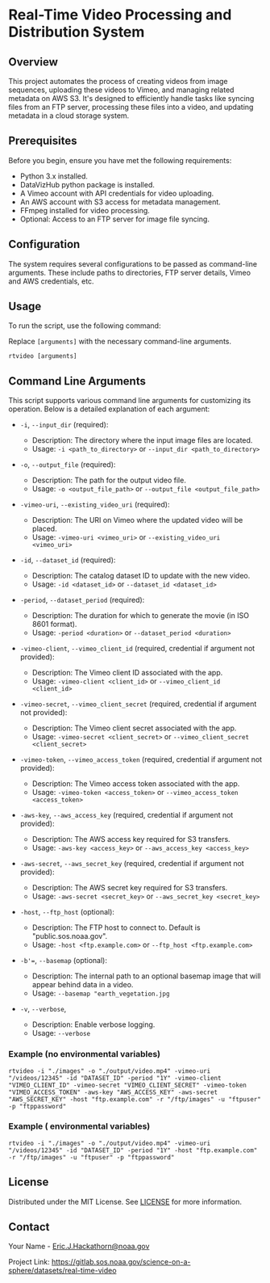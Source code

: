 # Real-Time Video Processing and Distribution System

## Overview
This project automates the process of creating videos from image sequences, uploading these videos to Vimeo, and managing related metadata on AWS S3. It's designed to efficiently handle tasks like syncing files from an FTP server, processing these files into a video, and updating metadata in a cloud storage system.

## Prerequisites
Before you begin, ensure you have met the following requirements:
- Python 3.x installed.
- DataVizHub python package is installed.
- A Vimeo account with API credentials for video uploading.
- An AWS account with S3 access for metadata management.
- FFmpeg installed for video processing.
- Optional: Access to an FTP server for image file syncing.

## Configuration
The system requires several configurations to be passed as command-line arguments. These include paths to directories, FTP server details, Vimeo and AWS credentials, etc.

## Usage
To run the script, use the following command:

Replace `[arguments]` with the necessary command-line arguments.

`rtvideo [arguments]`

## Command Line Arguments

This script supports various command line arguments for customizing its operation. Below is a detailed explanation of each argument:

- `-i`, `--input_dir` (required): 
  - Description: The directory where the input image files are located.
  - Usage: `-i <path_to_directory>` or `--input_dir <path_to_directory>`

- `-o`, `--output_file` (required): 
  - Description: The path for the output video file.
  - Usage: `-o <output_file_path>` or `--output_file <output_file_path>`

- `-vimeo-uri`, `--existing_video_uri` (required):
  - Description: The URI on Vimeo where the updated video will be placed.
  - Usage: `-vimeo-uri <vimeo_uri>` or `--existing_video_uri <vimeo_uri>`

- `-id`, `--dataset_id` (required):
  - Description: The catalog dataset ID to update with the new video.
  - Usage: `-id <dataset_id>` or `--dataset_id <dataset_id>`

- `-period`, `--dataset_period` (required):
  - Description: The duration for which to generate the movie (in ISO 8601 format).
  - Usage: `-period <duration>` or `--dataset_period <duration>`

- `-vimeo-client`, `--vimeo_client_id` (required, credential if argument not provided):
  - Description: The Vimeo client ID associated with the app.
  - Usage: `-vimeo-client <client_id>` or `--vimeo_client_id <client_id>`

- `-vimeo-secret`, `--vimeo_client_secret` (required, credential if argument not provided):
  - Description: The Vimeo client secret associated with the app.
  - Usage: `-vimeo-secret <client_secret>` or `--vimeo_client_secret <client_secret>`

- `-vimeo-token`, `--vimeo_access_token` (required, credential if argument not provided):
  - Description: The Vimeo access token associated with the app.
  - Usage: `-vimeo-token <access_token>` or `--vimeo_access_token <access_token>`

- `-aws-key`, `--aws_access_key` (required, credential if argument not provided):
  - Description: The AWS access key required for S3 transfers.
  - Usage: `-aws-key <access_key>` or `--aws_access_key <access_key>`

- `-aws-secret`, `--aws_secret_key` (required, credential if argument not provided):
  - Description: The AWS secret key required for S3 transfers.
  - Usage: `-aws-secret <secret_key>` or `--aws_secret_key <secret_key>`

- `-host`, `--ftp_host` (optional):
  - Description: The FTP host to connect to. Default is "public.sos.noaa.gov".
  - Usage: `-host <ftp.example.com>` or `--ftp_host <ftp.example.com>`

- `-b'=`, `--basemap` (optional):
  - Description: The internal path to an optional basemap image that will appear behind data in a video.
  - Usage: `--basemap "earth_vegetation.jpg`

- `-v`, `--verbose`,
  - Description: Enable verbose logging.
  - Usage: `--verbose`


### Example (no environmental variables)

`rtvideo -i "./images" -o "./output/video.mp4" -vimeo-uri "/videos/12345" -id "DATASET_ID" -period "1Y" -vimeo-client "VIMEO_CLIENT_ID" -vimeo-secret "VIMEO_CLIENT_SECRET" -vimeo-token "VIMEO_ACCESS_TOKEN" -aws-key "AWS_ACCESS_KEY" -aws-secret "AWS_SECRET_KEY" -host "ftp.example.com" -r "/ftp/images" -u "ftpuser" -p "ftppassword"`

### Example ( environmental variables)

`rtvideo -i "./images" -o "./output/video.mp4" -vimeo-uri "/videos/12345" -id "DATASET_ID" -period "1Y" -host "ftp.example.com" -r "/ftp/images" -u "ftpuser" -p "ftppassword"`

## License
Distributed under the MIT License. See [LICENSE](LICENSE) for more information.

## Contact
Your Name - Eric.J.Hackathorn@noaa.gov

Project Link: https://gitlab.sos.noaa.gov/science-on-a-sphere/datasets/real-time-video
